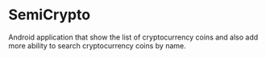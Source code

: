 # SemiCrypto

Android application that show the list of cryptocurrency coins and also add more ability to search cryptocurrency coins by name.


